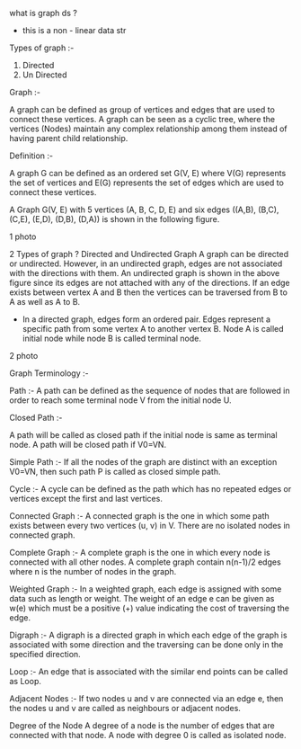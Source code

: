 what is graph ds ?

- this is a non - linear data str

Types of graph :-

1. Directed
2. Un Directed

Graph :-

A graph can be defined as group of vertices and edges that are used to connect these vertices. A graph can be seen as a cyclic tree, where the vertices (Nodes) maintain any complex relationship among them instead of having parent child relationship.

Definition :-

A graph G can be defined as an ordered set G(V, E) where V(G) represents the set of vertices and E(G) represents the set of edges which are used to connect these vertices.

A Graph G(V, E) with 5 vertices (A, B, C, D, E) and six edges ((A,B), (B,C), (C,E), (E,D), (D,B), (D,A)) is shown in the following figure.

1 photo

2 Types of graph ?
Directed and Undirected Graph
A graph can be directed or undirected. However, in an undirected graph, edges are not associated with the directions with them. An undirected graph is shown in the above figure since its edges are not attached with any of the directions. If an edge exists between vertex A and B then the vertices can be traversed from B to A as well as A to B.

- In a directed graph, edges form an ordered pair. Edges represent a specific path from some vertex A to another vertex B. Node A is called initial node while node B is called terminal node.

2 photo

Graph Terminology :-

Path :-
A path can be defined as the sequence of nodes that are followed in order to reach some terminal node V from the initial node U.

Closed Path :-

A path will be called as closed path if the initial node is same as terminal node. A path will be closed path if V0=VN.

Simple Path :-
If all the nodes of the graph are distinct with an exception V0=VN, then such path P is called as closed simple path.

Cycle :-
A cycle can be defined as the path which has no repeated edges or vertices except the first and last vertices.

Connected Graph :-
A connected graph is the one in which some path exists between every two vertices (u, v) in V. There are no isolated nodes in connected graph.

Complete Graph :-
A complete graph is the one in which every node is connected with all other nodes. A complete graph contain n(n-1)/2 edges where n is the number of nodes in the graph.

Weighted Graph :-
In a weighted graph, each edge is assigned with some data such as length or weight. The weight of an edge e can be given as w(e) which must be a positive (+) value indicating the cost of traversing the edge.

Digraph :-
A digraph is a directed graph in which each edge of the graph is associated with some direction and the traversing can be done only in the specified direction.

Loop :-
An edge that is associated with the similar end points can be called as Loop.

Adjacent Nodes :-
If two nodes u and v are connected via an edge e, then the nodes u and v are called as neighbours or adjacent nodes.

Degree of the Node
A degree of a node is the number of edges that are connected with that node. A node with degree 0 is called as isolated node.

